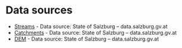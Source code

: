 # Data sources
* [Streams](https://www.data.gv.at/katalog/dataset/ea68ecc1-b0bb-4911-ad81-fe6e0112a0ed) - Data source: State of Salzburg – data.salzburg.gv.at
* [Catchments](https://www.data.gv.at/katalog/dataset/3ccfbe49-782d-4bb1-9b3d-f38e45b44079) - Data source: State of Salzburg – data.salzburg.gv.at
* [DEM](https://www.data.gv.at/katalog/dataset/digitales-gelandemodell-des-landes-salzburg-5m/resource/e28c3371-8536-415e-a1ee-fe5275e8d2bf) - Data source: State of Salzburg – data.salzburg.gv.at
